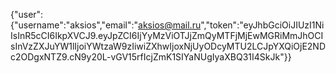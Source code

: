 {"user":{"username":"aksios","email":"aksios@mail.ru","token":"eyJhbGciOiJIUzI1NiIsInR5cCI6IkpXVCJ9.eyJpZCI6IjYyMzViOTJjZmQyMTFjMjEwMGRiMmJhOCIsInVzZXJuYW1lIjoiYWtzaW9zIiwiZXhwIjoxNjUyODcyMTU2LCJpYXQiOjE2NDc2ODgxNTZ9.cN9y20L-vGV15rfIcjZmK1SIYaNUgIyaXBQ31I4SkJk"}}
